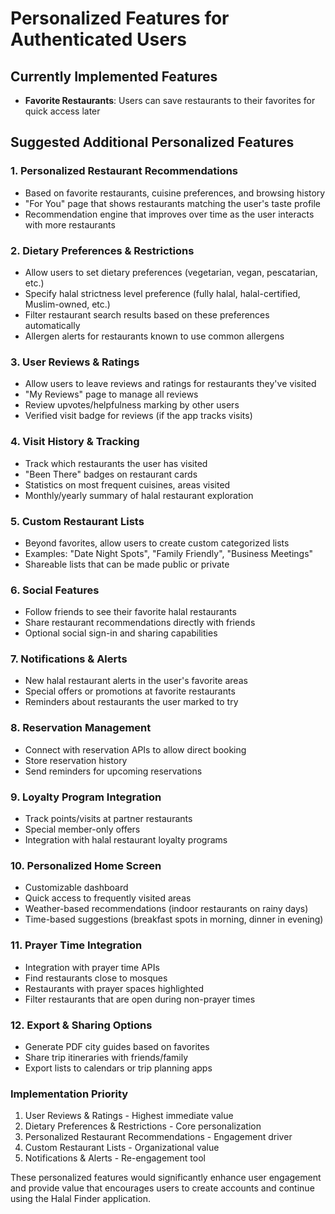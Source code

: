 # Personalized Features for Authenticated Users

## Currently Implemented Features
- **Favorite Restaurants**: Users can save restaurants to their favorites for quick access later

## Suggested Additional Personalized Features

### 1. Personalized Restaurant Recommendations
- Based on favorite restaurants, cuisine preferences, and browsing history
- "For You" page that shows restaurants matching the user's taste profile
- Recommendation engine that improves over time as the user interacts with more restaurants

### 2. Dietary Preferences & Restrictions
- Allow users to set dietary preferences (vegetarian, vegan, pescatarian, etc.)
- Specify halal strictness level preference (fully halal, halal-certified, Muslim-owned, etc.)
- Filter restaurant search results based on these preferences automatically
- Allergen alerts for restaurants known to use common allergens

### 3. User Reviews & Ratings
- Allow users to leave reviews and ratings for restaurants they've visited
- "My Reviews" page to manage all reviews
- Review upvotes/helpfulness marking by other users
- Verified visit badge for reviews (if the app tracks visits)

### 4. Visit History & Tracking
- Track which restaurants the user has visited
- "Been There" badges on restaurant cards
- Statistics on most frequent cuisines, areas visited
- Monthly/yearly summary of halal restaurant exploration

### 5. Custom Restaurant Lists
- Beyond favorites, allow users to create custom categorized lists
- Examples: "Date Night Spots", "Family Friendly", "Business Meetings"
- Shareable lists that can be made public or private

### 6. Social Features
- Follow friends to see their favorite halal restaurants
- Share restaurant recommendations directly with friends
- Optional social sign-in and sharing capabilities

### 7. Notifications & Alerts
- New halal restaurant alerts in the user's favorite areas
- Special offers or promotions at favorite restaurants
- Reminders about restaurants the user marked to try

### 8. Reservation Management
- Connect with reservation APIs to allow direct booking
- Store reservation history
- Send reminders for upcoming reservations

### 9. Loyalty Program Integration
- Track points/visits at partner restaurants
- Special member-only offers
- Integration with halal restaurant loyalty programs

### 10. Personalized Home Screen
- Customizable dashboard
- Quick access to frequently visited areas
- Weather-based recommendations (indoor restaurants on rainy days)
- Time-based suggestions (breakfast spots in morning, dinner in evening)

### 11. Prayer Time Integration
- Integration with prayer time APIs
- Find restaurants close to mosques
- Restaurants with prayer spaces highlighted
- Filter restaurants that are open during non-prayer times

### 12. Export & Sharing Options
- Generate PDF city guides based on favorites
- Share trip itineraries with friends/family
- Export lists to calendars or trip planning apps

### Implementation Priority
1. User Reviews & Ratings - Highest immediate value
2. Dietary Preferences & Restrictions - Core personalization
3. Personalized Restaurant Recommendations - Engagement driver
4. Custom Restaurant Lists - Organizational value
5. Notifications & Alerts - Re-engagement tool

These personalized features would significantly enhance user engagement and provide value that encourages users to create accounts and continue using the Halal Finder application. 